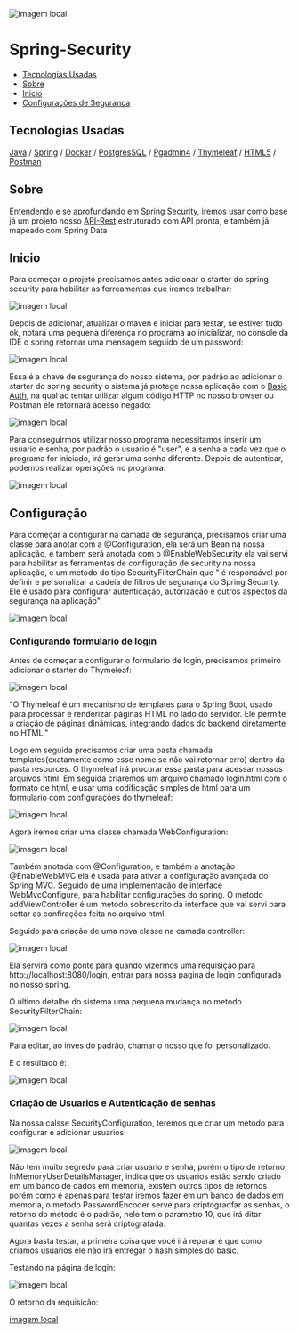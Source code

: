 
![imagem local](/imagem_readme/logo.jpg)


# Spring-Security

  - [Tecnologias Usadas](#Tecnologias-Usadas)
  - [Sobre](#Sobre)
  - [Inicio](#Inicio)
  - [Configurações de Segurança](#Configuração)
  

 
## Tecnologias Usadas

[Java](https://www.java.com/pt-BR/) / [Spring](https://spring.io/projects/spring-boot) / [Docker](https://www.docker.com/) / [PostgresSQL](https://www.postgresql.org/) / [Pgadmin4](https://www.pgadmin.org/download/pgadmin-4-windows/) / [Thymeleaf](https://www.thymeleaf.org/) / [HTML5](https://pt.wikipedia.org/wiki/HTML5)
 / [Postman](https://www.postman.com/)


## Sobre

Entendendo e se aprofundando em Spring Security, iremos usar como base já um projeto nosso [API-Rest](https://github.com/Hugoftf/API-Rest) estruturado com API pronta, e também já mapeado com Spring Data


## Inicio

Para começar o projeto precisamos antes adicionar o starter do spring security para habilitar as ferreamentas que iremos trabalhar:


![imagem local](/imagem_readme/starter-security.png)


Depois de adicionar, atualizar o maven e iniciar para testar, se estiver tudo ok, notará uma pequena diferença no programa ao inicializar, no console da IDE o spring retornar uma mensagem seguido de um password:


![imagem local](/imagem_readme/chave_de_segurança.png)


Essa é a chave de segurança do nosso sistema, por padrão ao adicionar o starter do spring security o sistema já protege nossa aplicação com o [Basic Auth](#https://en.wikipedia.org/wiki/Basic_access_authentication), na qual ao tentar utilizar algum código HTTP no nosso browser ou Postman ele retornará acesso negado:


![imagem local](/imagem_readme/tentando_fazer_um_GET_postman.png)


Para conseguirmos utilizar nosso programa necessitamos inserir um usuario e senha, por padrão o usuario é "user", e a senha a cada vez que o programa for iniciado, irá gerar uma senha diferente. Depois de autenticar, podemos realizar operações no programa:


![imagem local](/imagem_readme/retorno_com_sucesso_postman.png)


## Configuração


Para começar a configurar na camada de segurança, precisamos criar uma classe para anotar com a @Configuration, ela será um Bean na nossa aplicação, e também será anotada com o @EnableWebSecurity ela vai servi para habilitar as ferramentas de configuração de security na nossa aplicação, e um metodo do tipo SecurityFilterChain que " é responsável por definir e personalizar a cadeia de filtros de segurança do Spring Security. Ele é usado para configurar autenticação, autorização e outros aspectos da segurança na aplicação".


![imagem local](/imagem_readme/confing_Security/class_SecurityConfiguration_and_metodo.png)


### Configurando formulario de login


Antes de começar a configurar o formulario de login, precisamos primeiro adicionar o starter do Thymeleaf:


![imagem local](/imagem_readme/starter_thymeleaf.png)


"O Thymeleaf é um mecanismo de templates para o Spring Boot, usado para processar e renderizar páginas HTML no lado do servidor. Ele permite a criação de páginas dinâmicas, integrando dados do backend diretamente no HTML."

Logo em seguida precisamos criar uma pasta chamada templates(exatamente como esse nome se não vai retornar erro) dentro da pasta resources. O thymeleaf irá procurar essa pasta para acessar nossos arquivos html. Em seguida criaremos um arquivo chamado login.html com o formato de html, e usar uma codificação simples de html para um formulario com configurações do thymeleaf:


![imagem local](/imagem_readme/login_html.png)


Agora iremos criar uma classe chamada WebConfiguration:


![imagem local](/imagem_readme/confing_Security/classe_webConfiguration.png)


Também anotada com @Configuration, e também a anotação @EnableWebMVC ela é usada para ativar a configuração avançada do Spring MVC. Seguido de uma implementação de interface WebMvcConfigure, para habilitar configurações do spring. O metodo addViewController é um metodo sobrescrito da interface que vai servi para settar as confirações feita no arquivo html.

Seguido para criação de uma nova classe na camada controller:


![imagem local](/imagem_readme/controller/classe_loginviewcontroller.png)


Ela servirá como ponte para quando vizermos uma requisição para http://localhost:8080/login, entrar para nossa pagina de login configurada no nosso spring. 


O último detalhe do sistema uma pequena mudança no metodo SecurityFilterChain:


![imagem local](imagem_readme/confing_Security/metodo_securityFileterChain_editando_login.png)


Para editar, ao inves do padrão, chamar o nosso que foi personalizado. 

E o resultado é:


![imagem local](imagem_readme/retornos/pagina_login_bowser.png)



### Criação de Usuarios e Autenticação de senhas


Na nossa calsse SecurityConfiguration, teremos que criar um metodo para configurar e adicionar usuarios:


![imagem local](/imagem_readme/confing_Security/metodos_para_criacao_usuario_autent_senhas.png)


Não tem muito segredo para criar usuario e senha, porém o tipo de retorno, InMemoryUserDetailsManager, indica que os usuarios estão sendo criado em um banco de dados em memoria, existem outros tipos de retornos porém como é apenas para testar iremos fazer em um banco de dados em memoria, o metodo PasswordEncoder serve para criptogradfar as senhas, o retorno do metodo é o padrão, nele tem o parametro 10, que irá ditar quantas vezes a senha será criptografada.

Agora basta testar, a primeira coisa que você irá reparar é que como criamos usuarios ele não irá entregar o hash simples do basic.

Testando na página de login:


![imagem local](imagem_readme/retornos/pagina_login_bowser_com_user.png)


O retorno da requisição:


[imagem local](/imagem_readme/retornos/retorno_depois_de_login.png)




